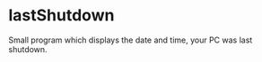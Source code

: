lastShutdown
============

Small program which displays the date and time, your PC was last shutdown. 
